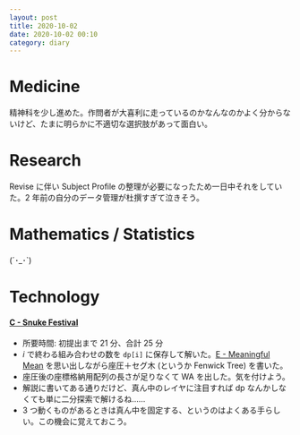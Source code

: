 ```yaml
---
layout: post
title: 2020-10-02
date: 2020-10-02 00:10
category: diary
---
```


# Medicine
精神科を少し進めた。作問者が大喜利に走っているのかなんなのかよく分からないけど、たまに明らかに不適切な選択肢があって面白い。

# Research
Revise に伴い Subject Profile の整理が必要になったため一日中それをしていた。2 年前の自分のデータ管理が杜撰すぎて泣きそう。

# Mathematics / Statistics
(´･_･`)

# Technology

#### [C - Snuke Festival](https://atcoder.jp/contests/arc084/tasks/arc084_a)
- 所要時間: 初提出まで 21 分、合計 25 分
- $i$ で終わる組み合わせの数を `dp[i]` に保存して解いた。[E - Meaningful Mean](https://atcoder.jp/contests/arc075/tasks/arc075_c) を思い出しながら座圧＋セグ木 (というか Fenwick Tree) を書いた。
- 座圧後の座標格納用配列の長さが足りなくて WA を出した。気を付けよう。
- 解説に書いてある通りだけど、真ん中のレイヤに注目すれば dp なんかしなくても単に二分探索で解けるね……
- 3 つ動くものがあるときは真ん中を固定する、というのはよくある手らしい。この機会に覚えておこう。